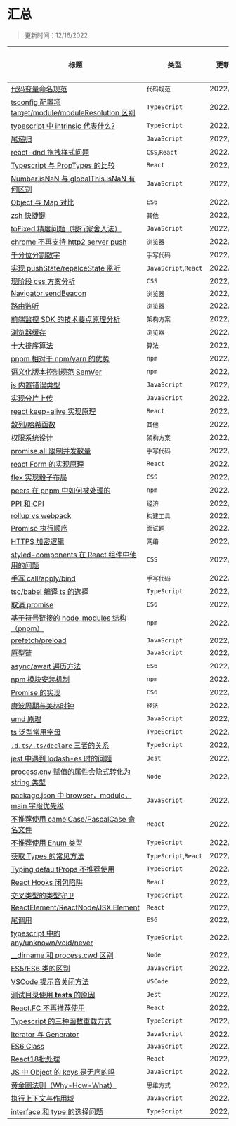 # 汇总

> 更新时间：12/16/2022

|标题|类型|更新时间|评论数|
|---|---|---|---|
|[代码变量命名规范](https://github.com/nmsn/blog/issues/74)|`代码规范`|2022/12/16|1|
|[tsconfig 配置项 target/module/moduleResolution 区别](https://github.com/nmsn/blog/issues/73)|`TypeScript`|2022/12/15|1|
|[typescript 中 intrinsic 代表什么?](https://github.com/nmsn/blog/issues/72)|`TypeScript`|2022/12/15|1|
|[尾递归](https://github.com/nmsn/blog/issues/71)|`JavaScript`|2022/12/7|1|
|[react-dnd 拖拽样式问题](https://github.com/nmsn/blog/issues/70)|`CSS`,`React`|2022/12/6|1|
|[Typescript 与 PropTypes 的比较](https://github.com/nmsn/blog/issues/69)|`React`|2022/12/4|1|
|[Number.isNaN 与 globalThis.isNaN 有何区别](https://github.com/nmsn/blog/issues/68)|`JavaScript`|2022/11/30|1|
|[Object 与 Map 对比](https://github.com/nmsn/blog/issues/67)|`ES6`|2022/11/29|2|
|[zsh 快捷键](https://github.com/nmsn/blog/issues/66)|`其他`|2022/11/25|0|
|[toFixed 精度问题（银行家舍入法）](https://github.com/nmsn/blog/issues/65)|`JavaScript`|2022/11/24|1|
|[chrome 不再支持 http2 server push](https://github.com/nmsn/blog/issues/64)|`浏览器`|2022/11/24|1|
|[千分位分割数字](https://github.com/nmsn/blog/issues/63)|`手写代码`|2022/11/17|0|
|[实现 pushState/repalceState 监听](https://github.com/nmsn/blog/issues/62)|`JavaScript`,`React`|2022/11/15|0|
|[现阶段 css 方案分析](https://github.com/nmsn/blog/issues/61)|`CSS`|2022/11/18|0|
|[Navigator.sendBeacon](https://github.com/nmsn/blog/issues/60)|`浏览器`|2022/11/15|0|
|[路由监听](https://github.com/nmsn/blog/issues/59)|`浏览器`|2022/11/13|0|
|[前端监控 SDK 的技术要点原理分析](https://github.com/nmsn/blog/issues/58)|`架构方案`|2022/11/13|0|
|[浏览器缓存](https://github.com/nmsn/blog/issues/57)|`浏览器`|2022/11/16|1|
|[十大排序算法](https://github.com/nmsn/blog/issues/56)|`算法`|2022/11/28|0|
|[pnpm 相对于 npm/yarn 的优势](https://github.com/nmsn/blog/issues/55)|`npm`|2022/10/31|0|
|[语义化版本控制规范 SemVer](https://github.com/nmsn/blog/issues/54)|`npm`|2022/10/28|0|
|[js 内置错误类型](https://github.com/nmsn/blog/issues/53)|`JavaScript`|2022/10/27|0|
|[实现分片上传](https://github.com/nmsn/blog/issues/52)|`JavaScript`|2022/10/23|0|
|[react keep-alive 实现原理](https://github.com/nmsn/blog/issues/51)|`React`|2022/10/18|0|
|[散列/哈希函数](https://github.com/nmsn/blog/issues/50)|`其他`|2022/10/17|0|
|[权限系统设计](https://github.com/nmsn/blog/issues/49)|`架构方案`|2022/10/10|0|
|[promise.all 限制并发数量](https://github.com/nmsn/blog/issues/48)|`手写代码`|2022/10/9|0|
|[react Form 的实现原理](https://github.com/nmsn/blog/issues/47)|`React`|2022/9/18|0|
|[flex 实现骰子布局](https://github.com/nmsn/blog/issues/46)|`CSS`|2022/9/15|0|
|[peers 在 pnpm 中如何被处理的](https://github.com/nmsn/blog/issues/45)|`npm`|2022/11/1|1|
|[PPI 和 CPI](https://github.com/nmsn/blog/issues/44)|`经济`|2022/9/13|0|
|[rollup vs webpack](https://github.com/nmsn/blog/issues/43)|`构建工具`|2022/9/8|0|
|[Promise 执行顺序](https://github.com/nmsn/blog/issues/42)|`面试题`|2022/9/6|0|
|[HTTPS 加密逻辑](https://github.com/nmsn/blog/issues/41)|`网络`|2022/8/31|0|
|[styled-components 在 React 组件中使用的问题](https://github.com/nmsn/blog/issues/40)|`CSS`|2022/8/31|0|
|[手写 call/apply/bind](https://github.com/nmsn/blog/issues/39)|`手写代码`|2022/9/7|1|
|[tsc/babel 编译 ts 的选择](https://github.com/nmsn/blog/issues/38)|`TypeScript`|2022/8/29|0|
|[取消 promise](https://github.com/nmsn/blog/issues/37)|`ES6`|2022/8/24|0|
|[基于符号链接的 node_modules 结构（pnpm）](https://github.com/nmsn/blog/issues/36)|`npm`|2022/11/1|1|
|[prefetch/preload](https://github.com/nmsn/blog/issues/35)|`JavaScript`|2022/8/24|0|
|[原型链](https://github.com/nmsn/blog/issues/34)|`JavaScript`|2022/8/24|1|
|[async/await 遍历方法](https://github.com/nmsn/blog/issues/33)|`ES6`|2022/8/23|0|
|[ npm 模块安装机制](https://github.com/nmsn/blog/issues/32)|`npm`|2022/8/23|0|
|[Promise 的实现](https://github.com/nmsn/blog/issues/31)|`ES6`|2022/8/21|0|
|[康波周期与美林时钟](https://github.com/nmsn/blog/issues/30)|`经济`|2022/8/20|0|
|[umd 原理](https://github.com/nmsn/blog/issues/29)|`JavaScript`|2022/8/21|0|
|[ts 泛型常用字母](https://github.com/nmsn/blog/issues/28)|`TypeScript`|2022/8/15|0|
|[`.d.ts/.ts/declare` 三者的关系](https://github.com/nmsn/blog/issues/27)|`TypeScript`|2022/8/12|0|
|[jest 中遇到 lodash-es 时的问题](https://github.com/nmsn/blog/issues/26)|`Jest`|2022/8/11|0|
|[process.env 赋值的属性会隐式转化为 string 类型](https://github.com/nmsn/blog/issues/25)|`Node`|2022/8/9|0|
|[package.json 中 browser，module，main 字段优先级](https://github.com/nmsn/blog/issues/23)|`JavaScript`|2022/7/27|0|
|[不推荐使用 camelCase/PascalCase 命名文件](https://github.com/nmsn/blog/issues/22)|`React`|2022/7/25|0|
|[不推荐使用 Enum 类型](https://github.com/nmsn/blog/issues/21)|`TypeScript`|2022/7/11|0|
|[获取 Types 的常见方法](https://github.com/nmsn/blog/issues/20)|`TypeScript`,`React`|2022/7/11|0|
|[Typing defaultProps 不推荐使用](https://github.com/nmsn/blog/issues/19)|`TypeScript`|2022/7/11|0|
|[React Hooks 闭包陷阱](https://github.com/nmsn/blog/issues/18)|`React`|2022/7/11|0|
|[交叉类型的类型守卫](https://github.com/nmsn/blog/issues/17)|`TypeScript`|2022/7/1|0|
|[ReactElement/ReactNode/JSX.Element](https://github.com/nmsn/blog/issues/16)|`React`|2022/6/29|0|
|[尾调用](https://github.com/nmsn/blog/issues/15)|`ES6`|2022/6/29|0|
|[typescript 中的 any/unknown/void/never](https://github.com/nmsn/blog/issues/14)|`TypeScript`|2022/6/11|0|
|[__dirname 和 process.cwd 区别](https://github.com/nmsn/blog/issues/13)|`Node`|2022/6/9|0|
|[ES5/ES6 类的区别](https://github.com/nmsn/blog/issues/12)|`JavaScript`|2022/6/11|0|
|[VSCode 提示音关闭方法](https://github.com/nmsn/blog/issues/11)|`VSCode`|2022/5/31|0|
|[测试目录使用 __tests__ 的原因](https://github.com/nmsn/blog/issues/10)|`Jest`|2022/5/31|0|
|[React.FC 不再推荐使用](https://github.com/nmsn/blog/issues/9)|`React`|2022/5/30|0|
|[Typescript 的三种函数重载方式](https://github.com/nmsn/blog/issues/8)|`TypeScript`|2022/5/27|0|
|[Iterator 与 Generator](https://github.com/nmsn/blog/issues/7)|`JavaScript`|2022/5/23|0|
|[ES6 Class](https://github.com/nmsn/blog/issues/6)|`JavaScript`|2022/8/24|2|
|[React18批处理](https://github.com/nmsn/blog/issues/5)|`React`|2022/5/23|1|
|[JS 中 Object 的 keys 是无序的吗](https://github.com/nmsn/blog/issues/4)|`JavaScript`|2022/5/22|0|
|[黄金圈法则（Why-How-What）](https://github.com/nmsn/blog/issues/3)|`思维方式`|2022/5/19|0|
|[执行上下文与作用域](https://github.com/nmsn/blog/issues/2)|`JavaScript`|2022/5/18|1|
|[interface 和 type 的选择问题](https://github.com/nmsn/blog/issues/1)|`TypeScript`|2022/8/21|3|
  